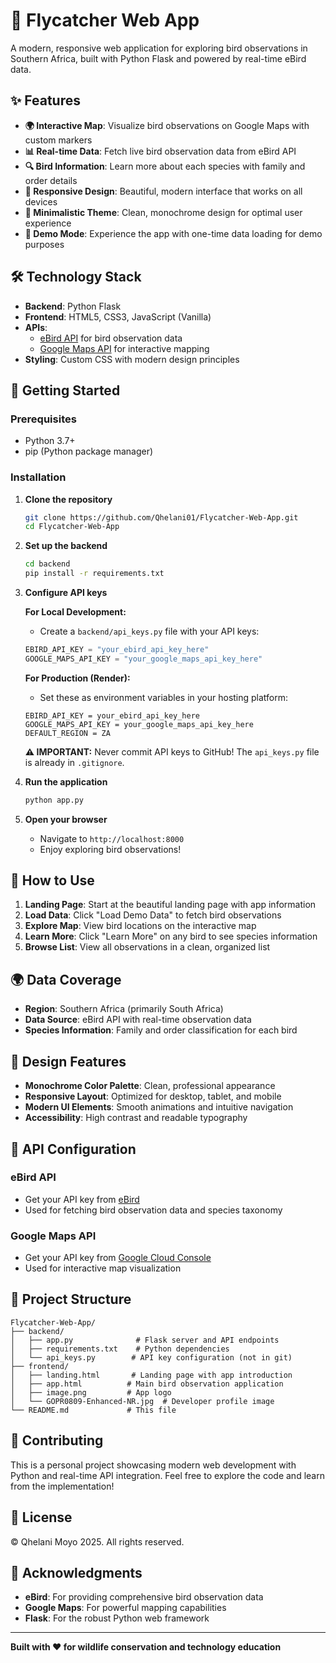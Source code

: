 # 🦅 Flycatcher Web App

A modern, responsive web application for exploring bird observations in Southern Africa, built with Python Flask and powered by real-time eBird data.

## ✨ Features

- **🌍 Interactive Map**: Visualize bird observations on Google Maps with custom markers
- **📊 Real-time Data**: Fetch live bird observation data from eBird API
- **🔍 Bird Information**: Learn more about each species with family and order details
- **📱 Responsive Design**: Beautiful, modern interface that works on all devices
- **🎨 Minimalistic Theme**: Clean, monochrome design for optimal user experience
- **🚀 Demo Mode**: Experience the app with one-time data loading for demo purposes

## 🛠️ Technology Stack

- **Backend**: Python Flask
- **Frontend**: HTML5, CSS3, JavaScript (Vanilla)
- **APIs**: 
  - [eBird API](https://ebird.org) for bird observation data
  - [Google Maps API](https://developers.google.com/maps) for interactive mapping
- **Styling**: Custom CSS with modern design principles

## 🚀 Getting Started

### Prerequisites
- Python 3.7+
- pip (Python package manager)

### Installation

1. **Clone the repository**
   ```bash
   git clone https://github.com/Qhelani01/Flycatcher-Web-App.git
   cd Flycatcher-Web-App
   ```

2. **Set up the backend**
   ```bash
   cd backend
   pip install -r requirements.txt
   ```

3. **Configure API keys**
   
   **For Local Development:**
   - Create a `backend/api_keys.py` file with your API keys:
   ```python
   EBIRD_API_KEY = "your_ebird_api_key_here"
   GOOGLE_MAPS_API_KEY = "your_google_maps_api_key_here"
   ```
   
   **For Production (Render):**
   - Set these as environment variables in your hosting platform:
   ```
   EBIRD_API_KEY = your_ebird_api_key_here
   GOOGLE_MAPS_API_KEY = your_google_maps_api_key_here
   DEFAULT_REGION = ZA
   ```
   
   **⚠️ IMPORTANT:** Never commit API keys to GitHub! The `api_keys.py` file is already in `.gitignore`.

4. **Run the application**
   ```bash
   python app.py
   ```

5. **Open your browser**
   - Navigate to `http://localhost:8000`
   - Enjoy exploring bird observations!

## 📱 How to Use

1. **Landing Page**: Start at the beautiful landing page with app information
2. **Load Data**: Click "Load Demo Data" to fetch bird observations
3. **Explore Map**: View bird locations on the interactive map
4. **Learn More**: Click "Learn More" on any bird to see species information
5. **Browse List**: View all observations in a clean, organized list

## 🌍 Data Coverage

- **Region**: Southern Africa (primarily South Africa)
- **Data Source**: eBird API with real-time observation data
- **Species Information**: Family and order classification for each bird

## 🎨 Design Features

- **Monochrome Color Palette**: Clean, professional appearance
- **Responsive Layout**: Optimized for desktop, tablet, and mobile
- **Modern UI Elements**: Smooth animations and intuitive navigation
- **Accessibility**: High contrast and readable typography

## 🔧 API Configuration

### eBird API
- Get your API key from [eBird](https://ebird.org)
- Used for fetching bird observation data and species taxonomy

### Google Maps API
- Get your API key from [Google Cloud Console](https://console.cloud.google.com/)
- Used for interactive map visualization

## 📁 Project Structure

```
Flycatcher-Web-App/
├── backend/
│   ├── app.py              # Flask server and API endpoints
│   ├── requirements.txt    # Python dependencies
│   └── api_keys.py        # API key configuration (not in git)
├── frontend/
│   ├── landing.html       # Landing page with app introduction
│   ├── app.html          # Main bird observation application
│   ├── image.png         # App logo
│   └── GOPR0809-Enhanced-NR.jpg  # Developer profile image
└── README.md             # This file
```

## 🤝 Contributing

This is a personal project showcasing modern web development with Python and real-time API integration. Feel free to explore the code and learn from the implementation!

## 📄 License

© Qhelani Moyo 2025. All rights reserved.

## 🙏 Acknowledgments

- **eBird**: For providing comprehensive bird observation data
- **Google Maps**: For powerful mapping capabilities
- **Flask**: For the robust Python web framework

---

**Built with ❤️ for wildlife conservation and technology education**
